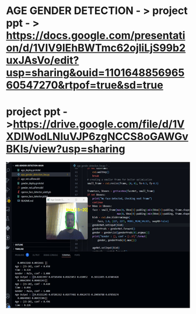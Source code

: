# AGE GENDER DETECTION - > project ppt - > https://docs.google.com/presentation/d/1VIV9IEhBWTmc62ojliLjS99b2uxJAsVo/edit?usp=sharing&ouid=110164885696560547270&rtpof=true&sd=true
# project ppt - >https://drive.google.com/file/d/1VXDIWodLNIuVJP6zgNCCS8oGAWGvBKls/view?usp=sharing
<img src="https://github.com/Nayankumar4986/Age-Gender-Detection/blob/main/setup.jpg" width="2800" height="400" alt="Image Description">

